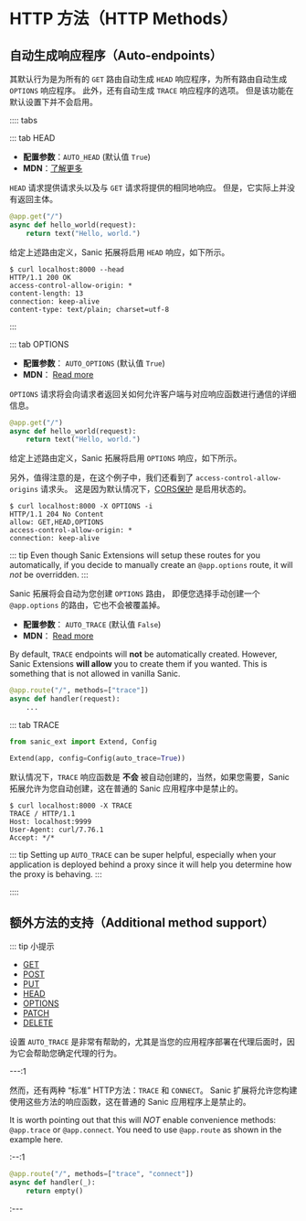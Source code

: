# HTTP 方法（HTTP Methods）

## 自动生成响应程序（Auto-endpoints）

其默认行为是为所有的 `GET` 路由自动生成 `HEAD` 响应程序，为所有路由自动生成 `OPTIONS` 响应程序。 此外，还有自动生成 `TRACE` 响应程序的选项。 但是该功能在默认设置下并不会启用。

:::: tabs

::: tab HEAD

- **配置参数**：`AUTO_HEAD` (默认值 `True`)
- **MDN**：[了解更多](https://developer.mozilla.org/zh-CN/docs/Web/HTTP/Methods/HEAD)

`HEAD` 请求提供请求头以及与 `GET` 请求将提供的相同地响应。 但是，它实际上并没有返回主体。

```python
@app.get("/")
async def hello_world(request):
    return text("Hello, world.")
```

给定上述路由定义，Sanic 拓展将启用 `HEAD` 响应，如下所示。

```
$ curl localhost:8000 --head
HTTP/1.1 200 OK
access-control-allow-origin: *
content-length: 13
connection: keep-alive
content-type: text/plain; charset=utf-8
```

:::

::: tab OPTIONS

- **配置参数**： `AUTO_OPTIONS` (默认值 `True`)
- **MDN**： [Read more](https://developer.mozilla.org/zh-CN/docs/Web/HTTP/Methods/OPTIONS)

`OPTIONS` 请求将会向请求者返回关如何允许客户端与对应响应函数进行通信的详细信息。

```python
@app.get("/")
async def hello_world(request):
    return text("Hello, world.")
```

给定上述路由定义，Sanic 拓展将启用 `OPTIONS` 响应，如下所示。

另外，值得注意的是，在这个例子中，我们还看到了 `access-control-allow-origins` 请求头。 这是因为默认情况下，[CORS保护](cors.md) 是启用状态的。

```
$ curl localhost:8000 -X OPTIONS -i
HTTP/1.1 204 No Content
allow: GET,HEAD,OPTIONS
access-control-allow-origin: *
connection: keep-alive
```

::: tip Even though Sanic Extensions will setup these routes for you automatically, if you decide to manually create an `@app.options` route, it will *not* be overridden. :::

Sanic 拓展将会自动为您创建 `OPTIONS` 路由， 即便您选择手动创建一个 `@app.options` 的路由，它也不会被覆盖掉。

- **配置参数**： `AUTO_TRACE` (默认值 `False`)
- **MDN**： [Read more](https://developer.mozilla.org/zh-CN/docs/Web/HTTP/Methods/TRACE)

By default, `TRACE` endpoints will **not** be automatically created. However, Sanic Extensions **will allow** you to create them if you wanted. This is something that is not allowed in vanilla Sanic.

```python
@app.route("/", methods=["trace"])
async def handler(request):
    ...
```

::: tab TRACE

```python
from sanic_ext import Extend, Config

Extend(app, config=Config(auto_trace=True))
```

默认情况下，`TRACE` 响应函数是 **不会** 被自动创建的，当然，如果您需要，Sanic 拓展允许为您自动创建，这在普通的 Sanic 应用程序中是禁止的。

```
$ curl localhost:8000 -X TRACE
TRACE / HTTP/1.1
Host: localhost:9999
User-Agent: curl/7.76.1
Accept: */*
```

::: tip Setting up `AUTO_TRACE` can be super helpful, especially when your application is deployed behind a proxy since it will help you determine how the proxy is behaving. :::

::::

## 额外方法的支持（Additional method support）

::: tip 小提示

- [GET](/en/guide/basics/routing.html#get)
- [POST](/en/guide/basics/routing.html#post)
- [PUT](/en/guide/basics/routing.html#put)
- [HEAD](/en/guide/basics/routing.html#head)
- [OPTIONS](/en/guide/basics/routing.html#options)
- [PATCH](/en/guide/basics/routing.html#patch)
- [DELETE](/en/guide/basics/routing.html#delete)

设置 `AUTO_TRACE` 是非常有帮助的，尤其是当您的应用程序部署在代理后面时，因为它会帮助您确定代理的行为。

---:1

然而，还有两种 “标准” HTTP方法：`TRACE` 和 `CONNECT`。 Sanic 扩展将允许您构建使用这些方法的响应函数，这在普通的 Sanic 应用程序上是禁止的。

It is worth pointing out that this will *NOT* enable convenience methods: `@app.trace` or `@app.connect`. You need to use `@app.route` as shown in the example here.

:--:1

```python
@app.route("/", methods=["trace", "connect"])
async def handler(_):
    return empty()
```

:---
